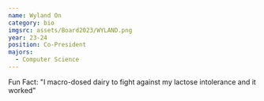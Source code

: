 ```yaml
---
name: Wyland On
category: bio
imgsrc: assets/Board2023/WYLAND.png
year: 23-24
position: Co-President
majors:
  - Computer Science
---
```


Fun Fact: "I macro-dosed dairy to fight against my lactose intolerance and it worked"
